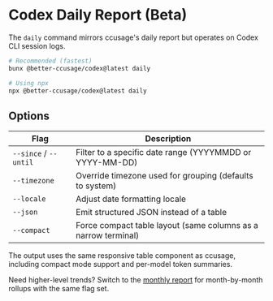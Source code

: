 # Codex Daily Report (Beta)

The `daily` command mirrors ccusage's daily report but operates on Codex CLI session logs.

```bash
# Recommended (fastest)
bunx @better-ccusage/codex@latest daily

# Using npx
npx @better-ccusage/codex@latest daily
```

## Options

| Flag                  | Description                                                    |
| --------------------- | -------------------------------------------------------------- |
| `--since` / `--until` | Filter to a specific date range (YYYYMMDD or YYYY-MM-DD)       |
| `--timezone`          | Override timezone used for grouping (defaults to system)       |
| `--locale`            | Adjust date formatting locale                                  |
| `--json`              | Emit structured JSON instead of a table                        |
| `--compact`           | Force compact table layout (same columns as a narrow terminal) |

The output uses the same responsive table component as ccusage, including compact mode support and per-model token summaries.

Need higher-level trends? Switch to the [monthly report](./monthly.md) for month-by-month rollups with the same flag set.
